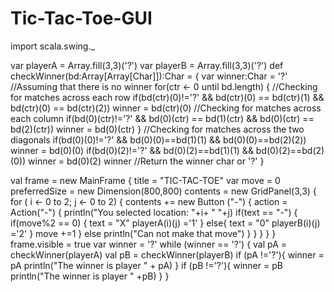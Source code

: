 Tic-Tac-Toe-GUI
===============

import scala.swing._

var playerA = Array.fill(3,3)('?')
var playerB = Array.fill(3,3)('?')
	def checkWinner(bd:Array[Array[Char]]):Char = {
	var winner:Char = '?'                                                //Assuming that there is no winner
	for(ctr <- 0 until bd.length) {
//Checking for matches across each row
     if(bd(ctr)(0)!='?' && bd(ctr)(0) == bd(ctr)(1) && bd(ctr)(0) == bd(ctr)(2))
     winner = bd(ctr)(0)
//Checking for matches across each column
	if(bd(0)(ctr)!='?' && bd(0)(ctr) == bd(1)(ctr) && bd(0)(ctr) == bd(2)(ctr))
	winner = bd(0)(ctr)
	}
//Checking for matches across the two diagonals
	if(bd(0)(0)!='?' && bd(0)(0)==bd(1)(1) && bd(0)(0)==bd(2)(2))
	winner = bd(0)(0)
	if(bd(0)(2)!='?' && bd(0)(2)==bd(1)(1) && bd(0)(2)==bd(2)(0))
	winner = bd(0)(2)
	winner 
 //Return the winner char or '?'
}

val frame = new MainFrame {
  title = "TIC-TAC-TOE"
  var move = 0
  preferredSize = new Dimension(800,800)
  contents = new GridPanel(3,3) { 
  for ( i <- 0 to 2; j <- 0 to 2) { 
    contents += new Button ("-") { 
      action = Action("-")
      { 
       println("You selected location: "+i+ " "+j)
       if(text == "-")
        {
       if(move%2 == 0) 
	{
	text =  "X"
playerA(i)(j) ='1'
	} else{
	text =  "0"
playerB(i)(j) ='2'
	}
       move +=1 
       }
    else println("Can not make that move") 
    } 
}
}
}
}
frame.visible = true
var winner = '?'
while (winner == '?') {
val pA = checkWinner(playerA)
val pB = checkWinner(playerB)
if (pA !='?'){
 winner = pA
println("The winner is player " + pA)
}
if (pB !='?'){ 
winner = pB
println("The winner is player " +pB)
}
}


